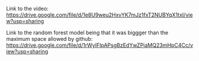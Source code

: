 Link to the video:
https://drive.google.com/file/d/1e8U9weu2HxvYK7mJz1fxT2NUBYqX1txI/view?usp=sharing

Link to the random forest model being that it was biggger than the maximum space allowed by github:
https://drive.google.com/file/d/1rWyIFlpAPsgBzEdYwZPjaMQ23mHpC4Cc/view?usp=sharing

